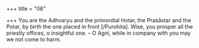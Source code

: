 +++
title = "06"

+++
You are the Adhvaryu and the primordial Hotar, the Praśāstar and the  Potar, by birth the one placed in front [/Purohita].
Wise, you prosper all the priestly offices, o insightful one. – O Agni,  while in company with you may we not come to harm.